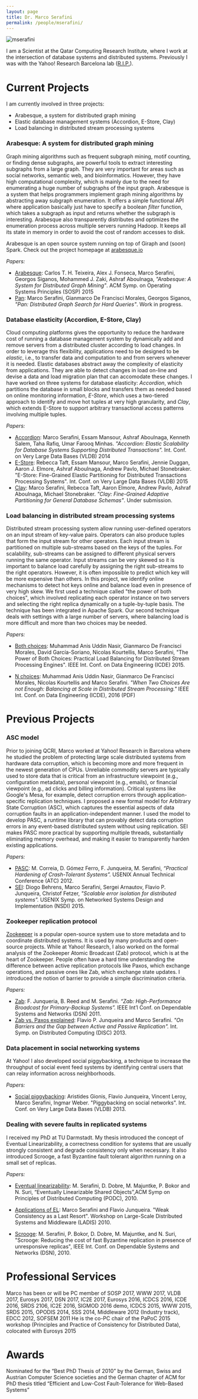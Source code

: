 ```yaml
---
layout: page
title: Dr. Marco Serafini
permalink: /people/mserafini/
---
```

![mserafini](/people/mserafini/small.png)

I am a Scientist at the Qatar Computing Research Institute, where I work at the intersection of database systems and distributed systems. Previously I was with the Yahoo! Research Barcelona lab ([R.I.P.](http://www.huffingtonpost.com/quora/what-went-wrong-with-yaho_b_9821176.html)).

# Current Projects

I am currently involved in three projects: 

* Arabesque, a system for distributed graph mining
* Elastic database management systems (Accordion, E-Store, Clay)
* Load balancing in distributed stream processing systems

### Arabesque: A system for distributed graph mining
Graph mining algorithms such as frequent subgraph mining, motif counting, or finding dense subgraphs, are powerful tools to extract interesting subgraphs from a large graph. They are very important for areas such as social networks, semantic web, and bioinformatics. However, they have high computational complexity, which is mainly due to the need for enumerating a huge number of subgraphs of the input graph. Arabesque is a system that helps programmers implement graph mining algorithms by abstracting away subgraph enumeration. It offers a simple functional API where application basically just have to specify a boolean *filter* function, which takes a subgraph as input and returns whether the subgraph is interesting. Arabesque also transparently distributes and optimizes the enumeration process across multiple servers running Hadoop. It keeps all its state in memory in order to avoid the cost of random accesses to disk.

Arabesque is an open source system running on top of Giraph and (soon) Spark. 
Check out the project homepage at [arabesque.io](http://arabesque.io)

*Papers:*

* [Arabesque](http://sigops.org/sosp/sosp15/current/2015-Monterey/printable/093-teixeira.pdf): Carlos T. H. Teixeira, Alex J. Fonseca, Marco Serafini, Georgos Siganos, Mohammed J. Zaki, Ashraf Aboulnaga, *"Arabesque: A System for Distributed Graph Mining"*. ACM Symp. on Operating Systems Principles (SOSP) 2015
* [Pan](mailto:mserafini@qf.org.qa): Marco Serafini, Gianmarco De Francisci Morales, Georgos Siganos, *"Pan: Distributed Graph Search for Hard Queries"*. Work in progress.


###  Database elasticity (Accordion, E-Store, Clay)

Cloud computing platforms gives the opportunity to reduce the hardware cost of running a database management system by dynamically add and remove servers from a distributed cluster according to load changes. In order to leverage this flexibility, applications need to be designed to be *elastic*, i.e., to transfer data and computation to and from servers whenever it is needed. Elastic databases abstract away the complexity of elasticity from applications. They are able to detect changes in load on-line and devise a data and load migration plan that can accomodate these changes. I have worked on three systems for database elasticity: *Accordion*, which partitions the database in small blocks and transfers them as needed based on online monitoring information, *E-Store*, which uses a two-tiered approach to identify and move hot tuples at very high granularity, and *Clay*, which extends E-Store to support arbitrary transactional access patterns involving multiple tuples.

*Papers:*

* [Accordion](http://www.vldb.org/pvldb/vol7/p1035-serafini.pdf): Marco Serafini, Essam Mansour, Ashraf Aboulnaga, Kenneth Salem, Taha Rafiq, Umar Farooq Minhas. *"Accordion: Elastic Scalability for Database Systems Supporting Distributed Transactions".* Int. Conf. on Very Large Data Bases (VLDB) 2014 
* [E-Store](http://www.vldb.org/pvldb/vol8/p245-taft.pdf): Rebecca Taft, Essam Mansour, Marco Serafini, Jennie Duggan, Aaron J. Elmore, Ashraf Aboulnaga, Andrew Pavlo, Michael Stonebraker. "E-Store: Fine-Grained Elastic Partitioning for Distributed Transactions Processing Systems". Int. Conf. on Very Large Data Bases (VLDB) 2015
* [Clay](mailto:mserafini@qf.org.qa): Marco Serafini, Rebecca Taft, Aaron Elmore, Andrew Pavlo, Ashraf Aboulnaga, Michael Stonebraker. *"Clay: Fine-Grained Adaptive Partitioning for General Database Schemas"*. Under submission.

### Load balancing in distributed stream processing systems

Distributed stream processing system allow running user-defined operators on an input stream of key-value pairs. Operators can also produce tuples that form the input stream for other operators. Each input stream is partitioned on multiple sub-streams based on the keys of the tuples. For scalability, sub-streams can be assigned to different physical servers running the same operator. Input streams can be very skewed so it is important to balance load carefully by assigning the right sub-streams to the right operators. However, it is often impossible to predict which key will be more expensive than others. In this project, we identify online mechanisms to detect hot keys online and balance load even in presence of very high skew. We first used a technique called "the power of both choices", which involved replicating each operator instance on two servers and selecting the right replica dynamically on a tuple-by-tuple basis. The technique has been integrated in Apache Spark. Our second technique deals with settings with a large number of servers, where balancing load is more difficult and more than two choices may be needed.

*Papers:*

* [Both choices](http://ds.qcri.org/publications/2015-nasir-icde.pdf): Muhammad Anis Uddin Nasir, Gianmarco De Francisci Morales, David García-Soriano, Nicolas Kourtellis, Marco Serafini, "The Power of Both Choices: Practical Load Balancing for Distributed Stream Processing Engines". IEEE Int. Conf. on Data Engineering (ICDE) 2015.

* [N choices](http://ds.qcri.org/publications/2016-nasir-icde.pdf): Muhammad Anis Uddin Nasir, Gianmarco De Francisci Morales, Nicolas Kourtellis and Marco Serafini. *"When Two Choices Are not Enough: Balancing at Scale in Distributed Stream Processing."* IEEE Int. Conf. on Data Engineering (ICDE), 2016 (PDF)

# Previous Projects

### ASC model 

Prior to joining QCRI, Marco worked at Yahoo! Research in Barcelona where he studied the problem of protecting large scale distributed systems from hardware data corruption, which is becoming more and more frequent in the newest generation of CPUs. Unreliable commodity servers are typically used to store data that is critical from an infrastructure viewpoint (e.g., configuration metadata), personal viewpoint (e.g., emails), or financial viewpoint (e.g., ad clicks and billing information). Critical systems like Google's Mesa, for example, detect corruption errors through application-specific replication techniques. I proposed a new formal model for Arbitrary State Corruption (ASC), which captures the essential aspects of data corruption faults in an application-independent manner. I used the model to develop PASC, a runtime library that can provably detect data corruption errors in any event-based distributed system without using replication. SEI makes PASC more practical by supporting multiple threads, substantially eliminating memory overhead, and making it easier to transparently harden existing applications.

*Papers:*

* [PASC](https://www.usenix.org/system/files/conference/atc12/atc12-final190.pdf): M. Correia, D. Gómez Ferro, F. Junqueira, M. Serafini, *“Practical Hardening of Crash-Tolerant Systems”.* USENIX Annual Technical Conference (ATC) 2012.
* [SEI](https://www.usenix.org/system/files/conference/nsdi15/nsdi15-paper-behrens.pdf): Diogo Behrens, Marco Serafini, Sergei Arnautov, Flavio P. Junqueira, Christof Fetzer, *"Scalable error isolation for distributed systems".* USENIX Symp. on Networked Systems Design and Implementation (NSDI) 2015.


### Zookeeper replication protocol

[Zookeeper](http://zookeeper.apache.org) is a popular open-source system use to store metadata and to coordinate distributed systems. It is used by many products and open-source projects. While at Yahoo! Research, I also worked on the formal analysis of the Zookeeper Atomic Broadcast (Zab) protocol, which is at the heart of Zookeeper. People often have a hard time understanding the difference between active replication protocols like Paxos, which exchange operations, and passive ones like Zab, which exchange state updates. I introduced the notion of barrier to provide a simple discrimination criteria.

*Papers:*

* [Zab](http://deptinfo.unice.fr/twiki/pub/Minfo/DistributedAlgo/zab.pdf): F. Junqueria, B. Reed and M. Serafini. *“Zab: High-Performance Broadcast for Primary-Backup Systems”.* IEEE Int’l Conf. on Dependable Systems and Networks (DSN) 2011.
* [Zab vs. Paxos explained](https://arxiv.org/pdf/1308.2979.pdf): Flavio P. Junqueira and Marco Serafini.  *"On Barriers and the Gap between Active and Passive Replication".*  Int. Symp. on Distributed Computing (DISC) 2013.

### Data placement in social networking systems

At Yahoo! I also developed social piggybacking, a technique to increase the throughput of social event feed systems by identifying central users that can relay information across neighborhoods. 

*Papers:*

* [Social piggybacking](http://www.vldb.org/pvldb/vol6/p409-serafini.pdf): Aristides Gionis, Flavio Junqueira, Vincent Leroy, Marco Serafini, Ingmar Weber. "Piggybacking on social networks". Int. Conf. on Very Large Data Bases (VLDB) 2013.


### Dealing with severe faults in replicated systems

I received my PhD at TU Darmstadt. My thesis introduced the concept of Eventual Linearizability, a correctness condition for systems that are usually strongly consistent and degrade consistency only when necessary. It also introduced Scrooge, a fast Byzantine fault tolerant algorithm running on a small set of replicas.

*Papers:*

* [Eventual linearizability](https://www.deeds.informatik.tu-darmstadt.de/fileadmin/user_upload/GROUP_DEEDS/Publications/marco/aurora.pdf): M. Serafini, D. Dobre, M. Majuntke, P. Bokor and N. Suri, “Eventually Linearizable Shared Objects”,ACM Symp on Principles of Distributed Computing (PODC), 2010.

* [Applications of EL](https://dwaa80npcw0ml.cloudfront.net/app/media/3684): Marco Serafini and Flavio Junqueira. "Weak Consistency as a Last Resort". Workshop on Large-Scale Distributed Systems and Middleware (LADIS) 2010.

* [Scrooge](https://dwaa80npcw0ml.cloudfront.net/app/media/2100): M. Serafini, P. Bokor, D. Dobre, M. Majuntke, and N. Suri, "Scrooge: Reducing the cost of fast Byzantine replication in presence of unresponsive replicas", IEEE Int. Conf. on Dependable Systems and Networks (DSN), 2010.


# Professional Services

Marco has been or will be PC member of SOSP 2017, WWW 2017, VLDB 2017, Eurosys 2017, DSN 2017, IC2E 2017, Eurosys 2016, ICDCS 2016, ICDE 2016, SRDS 2106, IC2E 2016, SIGMOD 2016 demo, ICDCS 2015, WWW 2015, SRDS 2015, OPODIS 2014, SSS 2014, Middleware 2012 (Industry track), EDCC 2012, SOFSEM 2011
He is the co-PC chair of the PaPoC 2015 workshop (Principles and Practice of Consistency for Distributed Data), colocated with Eurosys 2015

# Awards

Nominated for the “Best PhD Thesis of 2010” by the German, Swiss and Austrian Computer Science societies and the German chapter of ACM for PhD thesis titled “Efficient and Low-Cost Fault-Tolerance for Web-Based Systems”

